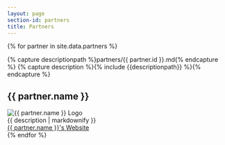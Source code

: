 ```yaml
---
layout: page
section-id: partners
title: Partners
---
```


<div class="partners">
  {% for partner in site.data.partners %}

  {% capture descriptionpath %}partners/{{ partner.id }}.md{% endcapture %}
  {% capture description %}{% include {{descriptionpath}} %}{% endcapture %}

  <div class="partner">
    <h2 class="partner__name">{{ partner.name }}</h2>
    <div class="partner__logo"><img src="/assets/img/partners/{{ partner.id }}.png" alt="{{ partner.name }} Logo"></div>
    <div class="partner__description">{{ description | markdownify }}</div>
    <div class="partner__cta"><a href="{{ partner.url }}">{{ partner.name }}'s Website</a></div>
  </div>
  {% endfor %}
</div>